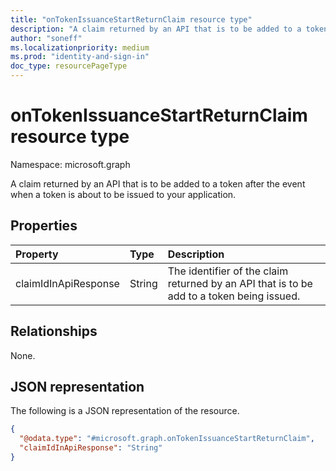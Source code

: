 ```yaml
---
title: "onTokenIssuanceStartReturnClaim resource type"
description: "A claim returned by an API that is to be added to a token after the event when a token is about to be issued to your application."
author: "soneff"
ms.localizationpriority: medium
ms.prod: "identity-and-sign-in"
doc_type: resourcePageType
---
```


# onTokenIssuanceStartReturnClaim resource type

Namespace: microsoft.graph

A claim returned by an API that is to be added to a token after the event when a token is about to be issued to your application.

## Properties
|Property|Type|Description|
|:---|:---|:---|
|claimIdInApiResponse|String|The identifier of the claim returned by an API that is to be add to a token being issued.|

## Relationships
None.

## JSON representation
The following is a JSON representation of the resource.
<!-- {
  "blockType": "resource",
  "@odata.type": "microsoft.graph.onTokenIssuanceStartReturnClaim"
}
-->
``` json
{
  "@odata.type": "#microsoft.graph.onTokenIssuanceStartReturnClaim",
  "claimIdInApiResponse": "String"
}
```

